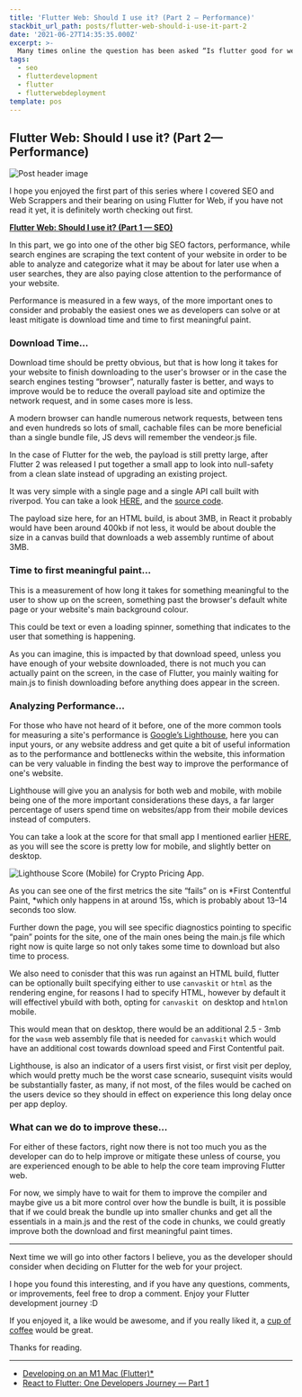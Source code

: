 ```yaml
---
title: 'Flutter Web: Should I use it? (Part 2 — Performance)'
stackbit_url_path: posts/flutter-web-should-i-use-it-part-2
date: '2021-06-27T14:35:35.000Z'
excerpt: >-
  Many times online the question has been asked “Is flutter good for web”, and what many developers fail to truly understand is that is a very broad and open question and there are many factors that go into saying yes, no or maybe.
tags:
  - seo
  - flutterdevelopment
  - flutter
  - flutterwebdeployment
template: pos
---
```


## Flutter Web: Should I use it? (Part 2— Performance)

![Post header image](https://cdn-images-1.medium.com/max/4800/1*DTmKsPfjSR-mjw7sqeVwyQ.jpeg)

I hope you enjoyed the first part of this series where I covered SEO and Web Scrappers and their bearing on using Flutter for Web, if you have not read it yet, it is definitely worth checking out first.

[**Flutter Web: Should I use it? (Part 1 — SEO)**](https://dev.to/remejuan/flutter-web-should-i-use-it-part-1-seo-271k)

In this part, we go into one of the other big SEO factors, performance, while search engines are scraping the text content of your website in order to be able to analyze and categorize what it may be about for later use when a user searches, they are also paying close attention to the performance of your website.

Performance is measured in a few ways, of the more important ones to consider and probably the easiest ones we as developers can solve or at least mitigate is download time and time to first meaningful paint.

### Download Time…

Download time should be pretty obvious, but that is how long it takes for your website to finish downloading to the user's browser or in the case the search engines testing “browser”, naturally faster is better, and ways to improve would be to reduce the overall payload site and optimize the network request, and in some cases more is less.

A modern browser can handle numerous network requests, between tens and even hundreds so lots of small, cachable files can be more beneficial than a single bundle file, JS devs will remember the vendeor.js file.

In the case of Flutter for the web, the payload is still pretty large, after Flutter 2 was released I put together a small app to look into null-safety from a clean slate instead of upgrading an existing project.

It was very simple with a single page and a single API call built with riverpod. You can take a look [HERE](https://crypto_pricing.codemagic.app), and the [source code](https://github.com/RemeJuan/crypto_pricing).

The payload size here, for an HTML build, is about 3MB, in React it probably would have been around 400kb if not less, it would be about double the size in a canvas build that downloads a web assembly runtime of about 3MB.

### Time to first meaningful paint…

This is a measurement of how long it takes for something meaningful to the user to show up on the screen, something past the browser's default white page or your website's main background colour.

This could be text or even a loading spinner, something that indicates to the user that something is happening.

As you can imagine, this is impacted by that download speed, unless you have enough of your website downloaded, there is not much you can actually paint on the screen, in the case of Flutter, you mainly waiting for main.js to finish downloading before anything does appear in the screen.

### Analyzing Performance…

For those who have not heard of it before, one of the more common tools for measuring a site's performance is [Google’s Lighthouse](https://developers.google.com/web/tools/lighthouse/), here you can input yours, or any website address and get quite a bit of useful information as to the performance and bottlenecks within the website, this information can be very valuable in finding the best way to improve the performance of one's website.

Lighthouse will give you an analysis for both web and mobile, with mobile being one of the more important considerations these days, a far larger percentage of users spend time on websites/app from their mobile devices instead of computers.

You can take a look at the score for that small app I mentioned earlier [HERE](https://developers.google.com/speed/pagespeed/insights/?url=https%3A%2F%2Fcrypto_pricing.codemagic.app%2F&tab=mobile), as you will see the score is pretty low for mobile, and slightly better on desktop.

![Lighthouse Score (Mobile) for Crypto Pricing App.](https://cdn-images-1.medium.com/max/3848/1*7o-l3Sou38uSn-7ex1YoUw.png)

As you can see one of the first metrics the site “fails” on is *First Contentful Paint, *which only happens in at around 15s, which is probably about 13–14 seconds too slow.

Further down the page, you will see specific diagnostics pointing to specific “pain” points for the site, one of the main ones being the main.js file which right now is quite large so not only takes some time to download but also time to process.

We also need to conisder that this was run against an HTML build, flutter can be optionally built specifying either to use `canvaskit` or `html` as the rendering engine, for reasons I had to specify HTML, however by default it will effectivel ybuild with both, opting for `canvaskit `on desktop and `html`on mobile. 

This would mean that on desktop, there would be an additional 2.5 - 3mb for the `wasm` web assembly file that is needed for `canvaskit` which would have an additional cost towards download speed and First Contentful pait.

Lighthouse, is also an indicator of a users first visist, or first visit per deploy, which would pretty much be the worst case scneario, susequint visits would be substantially faster, as many, if not most, of the files would be cached on the users device so they should in effect on experience this long delay once per app deploy.

### What can we do to improve these…

For either of these factors, right now there is not too much you as the developer can do to help improve or mitigate these unless of course, you are experienced enough to be able to help the core team improving Flutter web.

For now, we simply have to wait for them to improve the compiler and maybe give us a bit more control over how the bundle is built, it is possible that if we could break the bundle up into smaller chunks and get all the essentials in a main.js and the rest of the code in chunks, we could greatly improve both the download and first meaningful paint times.

****

Next time we will go into other factors I believe, you as the developer should consider when deciding on Flutter for the web for your project.

I hope you found this interesting, and if you have any questions, comments, or improvements, feel free to drop a comment. Enjoy your Flutter development journey :D

If you enjoyed it, a like would be awesome, and if you really liked it, a [cup of coffee](https://www.buymeacoffee.com/remelehane) would be great.

Thanks for reading.

****

* [Developing on an M1 Mac (Flutter)*](https://remelehane.dev/posts/developing-on-an-m1-mac-flutter/)
* [React to Flutter: One Developers Journey — Part 1](https://remelehane.dev/posts/react-to-flutter-one-developers-journey-part-1/)